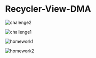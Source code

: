 # Recycler-View-DMA

![chalenge2](https://user-images.githubusercontent.com/78713326/111764593-7655b880-88cb-11eb-85f8-7f8b1249f22f.JPG)

![challenge1](https://user-images.githubusercontent.com/78713326/111764672-8ff70000-88cb-11eb-84f9-47b5530e703c.JPG)

![homework1](https://user-images.githubusercontent.com/78713326/111764882-d0567e00-88cb-11eb-9a9f-23653ed391da.JPG)

![homework2](https://user-images.githubusercontent.com/78713326/111765000-f4b25a80-88cb-11eb-94b3-b686b8bd7ac5.JPG)


